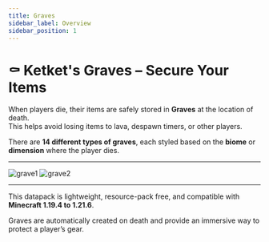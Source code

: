 ```yaml
---
title: Graves
sidebar_label: Overview
sidebar_position: 1
---
```


# ⚰️ Ketket's Graves – Secure Your Items

When players die, their items are safely stored in **Graves** at the location of death.  
This helps avoid losing items to lava, despawn timers, or other players.

There are **14 different types of graves**, each styled based on the **biome** or **dimension** where the player dies.

---

![grave1](https://github.com/user-attachments/assets/a66a64dc-22f9-4187-84ee-229956c6f4e4)
![grave2](https://github.com/user-attachments/assets/2283cbd6-38d3-4fd4-af37-d9c28a6162c9)

---

This datapack is lightweight, resource-pack free, and compatible with **Minecraft 1.19.4 to 1.21.6**.

Graves are automatically created on death and provide an immersive way to protect a player’s gear.